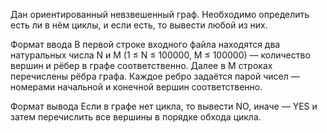 Дан ориентированный невзвешенный граф. Необходимо определить есть ли в нём циклы, и если есть, то вывести любой из них.

Формат ввода
В первой строке входного файла находятся два натуральных числа N и M (1 ≤ N ≤ 100000, M ≤ 100000) — количество вершин и рёбер в графе соответственно. Далее в M строках перечислены рёбра графа. Каждое ребро задаётся парой чисел — номерами начальной и конечной вершин соответственно.

Формат вывода
Если в графе нет цикла, то вывести NO, иначе — YES и затем перечислить все вершины в порядке обхода цикла.


